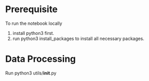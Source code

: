 # Prerequisite
To run the notebook locally
1. install python3 first.
2. run python3 install_packages to install all necessary packages.

# Data Processing
Run python3 utils/__init__.py
